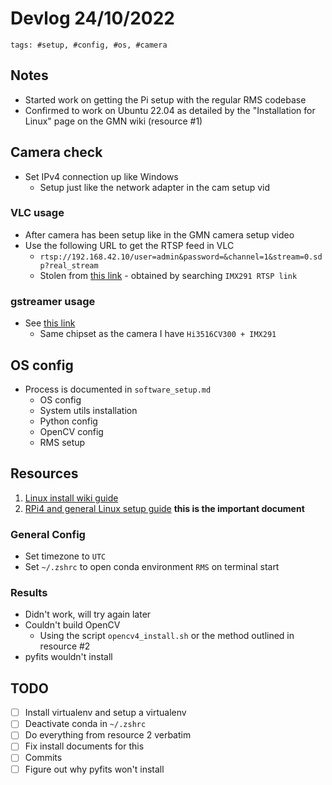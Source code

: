 # Devlog 24/10/2022

```text
tags: #setup, #config, #os, #camera
```

## Notes

- Started work on getting the Pi setup with the regular RMS codebase
- Confirmed to work on Ubuntu 22.04 as detailed by the "Installation for Linux" page on the GMN wiki (resource #1)

## Camera check

- Set IPv4 connection up like Windows
  - Setup just like the network adapter in the cam setup vid

### VLC usage

- After camera has been setup like in the GMN camera setup video
- Use the following URL to get the RTSP feed in VLC
  - `rtsp://192.168.42.10/user=admin&password=&channel=1&stream=0.sdp?real_stream`
  - Stolen from [this link](https://www.aliexpress.com/i/32625248660.html) - obtained by searching `IMX291 RTSP link`

### gstreamer usage

- See [this link](http://wiki.openipc.org/en/notes-for-resorting.html)
  - Same chipset as the camera I have `Hi3516CV300 + IMX291`

## OS config

- Process is documented in `software_setup.md`
  - OS config
  - System utils installation
  - Python config
  - OpenCV config
  - RMS setup

## Resources

1. [Linux install wiki guide](https://globalmeteornetwork.org/wiki/index.php?title=Installation_for_Linux)
2. [RPi4 and general Linux setup guide](https://docs.google.com/document/d/19ImeNqBTD1ml2iisp5y7CjDrRV33wBeF9rtx3mIVjh4/edit) **this is the important document**

### General Config

- Set timezone to `UTC`
- Set `~/.zshrc` to open conda environment `RMS` on terminal start

### Results

- Didn't work, will try again later
- Couldn't build OpenCV
  - Using the script `opencv4_install.sh` or the method outlined in resource #2
- pyfits wouldn't install

## TODO

- [ ] Install virtualenv and setup a virtualenv
- [ ] Deactivate conda in `~/.zshrc`
- [ ] Do everything from resource 2 verbatim
- [ ] Fix install documents for this
- [ ] Commits
- [ ] Figure out why pyfits won't install
